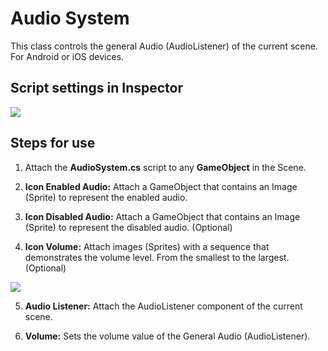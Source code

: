 # Audio System
This class controls the general Audio (AudioListener) of the current scene.
For Android or iOS devices.

## Script settings in Inspector
<img src="../master/Example.png">

## Steps for use
1. Attach the **AudioSystem.cs** script to any **GameObject** in the Scene.

2. **Icon Enabled Audio:** Attach a GameObject that contains an Image (Sprite) to represent the enabled audio.

3. **Icon Disabled Audio:** Attach a GameObject that contains an Image (Sprite) to represent the disabled audio. (Optional)

4. **Icon Volume:** Attach images (Sprites) with a sequence that demonstrates the volume level. From the smallest to the largest. (Optional)
<img src="../master/ExampleIcons.jpg">

5. **Audio Listener:** Attach the AudioListener component of the current scene.

6. **Volume:** Sets the volume value of the General Audio (AudioListener).
